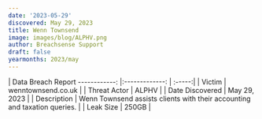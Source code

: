 ```yaml
---
date: '2023-05-29'
discovered: May 29, 2023
title: Wenn Townsend
image: images/blog/ALPHV.png
author: Breachsense Support
draft: false
yearmonths: 2023/may
---
```



| Data Breach Report
------------:     |:-------------:    | :-----:|
| Victim      | wenntownsend.co.uk      | 
| Threat Actor      | ALPHV      | 
| Date Discovered      | May 29, 2023      | 
| Description      | Wenn Townsend assists clients with their accounting and taxation queries.      | 
| Leak Size      | 250GB      | 

